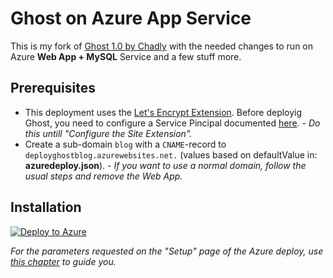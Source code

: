 # Ghost on Azure App Service

This is my fork of [Ghost 1.0 by Chadly](https://github.com/chadly/ghost) with the needed changes to run on Azure **Web App + MySQL** Service and a few stuff more.

## Prerequisites

- This deployment uses the [Let's Encrypt Extension](https://github.com/sjkp/letsencrypt-siteextension/). Before deployig Ghost, you need to configure a Service Pincipal documented [here](https://github.com/sjkp/letsencrypt-siteextension/wiki/How-to-install#create-a-service-principal). - *Do this untill "Configure the Site Extension".*
- Create a sub-domain `blog`  with a `CNAME`-record to `deployghostblog.azurewebsites.net.` (values based on defaultValue in: **azuredeploy.json**). - *If you want to use a normal domain, follow the usual steps and remove the Web App.*

## Installation

[![Deploy to Azure](http://azuredeploy.net/deploybutton.png)](http://surlt.xyz/ghost-installation)

*For the parameters requested on the "Setup" page of the Azure deploy, use [this chapter](https://github.com/sjkp/letsencrypt-siteextension/wiki/How-to-install#configure-the-site-extension) to guide you.*
